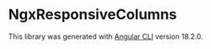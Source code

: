 # NgxResponsiveColumns

This library was generated with [Angular CLI](https://github.com/angular/angular-cli) version 18.2.0.
